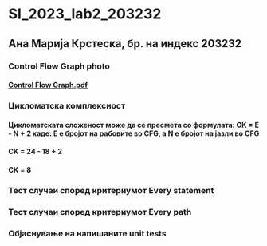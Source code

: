 # SI_2023_lab2_203232
## Ана Марија Крстеска, бр. на индекс 203232
### Control Flow Graph photo
#### [Control Flow Graph.pdf](https://github.com/anamarijakrsteska/SI_2023_lab2_203232/files/11582203/Control.Flow.Graph.pdf)
### Цикломатска комплексност
#### Цикломатската сложеност може да се пресмета со формулата: CK = E - N + 2 каде: E е бројот на рабовите во CFG, а N е бројот на јазли во CFG
#### CK = 24 - 18 + 2 
#### CK = 8
### Тест случаи според критериумот Every statement
####
### Тест случаи според критериумот Every path
####
### Објаснување на напишаните unit tests
####
